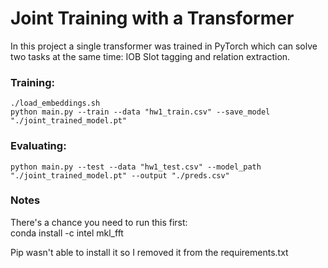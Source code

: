 # Joint Training with a Transformer

In this project a single transformer was trained in PyTorch which can solve two tasks at the same time: IOB Slot tagging and relation extraction.

### Training: 
	./load_embeddings.sh
	python main.py --train --data "hw1_train.csv" --save_model "./joint_trained_model.pt"

### Evaluating: 
	python main.py --test --data "hw1_test.csv" --model_path "./joint_trained_model.pt" --output "./preds.csv"

### Notes

There's a chance you need to run this first:  
	conda install -c intel mkl_fft

Pip wasn't able to install it so I removed it from the requirements.txt


